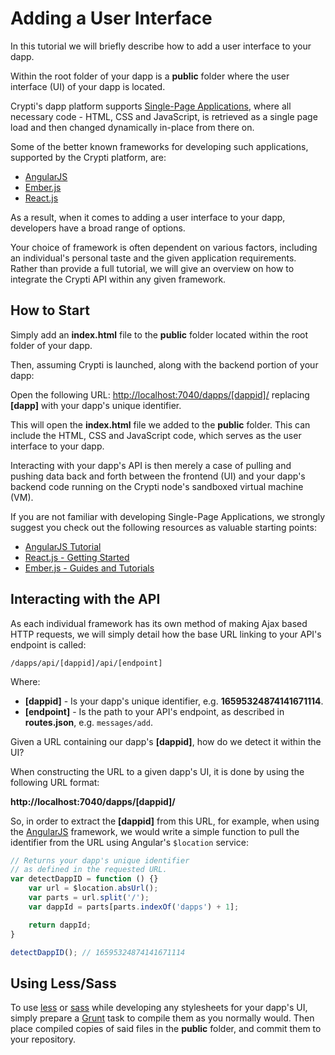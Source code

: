 # Adding a User Interface

In this tutorial we will briefly describe how to add a user interface to your dapp.

Within the root folder of your dapp is a **public** folder where the user interface (UI) of your dapp is located.

Crypti's dapp platform supports [Single-Page Applications](https://en.wikipedia.org/wiki/Single-page_application), where all necessary code - HTML, CSS and JavaScript, is retrieved as a single page load and then changed dynamically in-place from there on.

Some of the better known frameworks for developing such applications, supported by the Crypti platform, are:

* [AngularJS](#)
* [Ember.js](#)
* [React.js](#)

As a result, when it comes to adding a user interface to your dapp, developers have a broad range of options.

Your choice of framework is often dependent on various factors, including an individual's personal taste and the given application requirements. Rather than provide a full tutorial, we will give an overview on how to integrate the Crypti API within any given framework.

## How to Start

Simply add an **index.html** file to the **public** folder located within the root folder of your dapp.

Then, assuming Crypti is launched, along with the backend portion of your dapp:

Open the following URL: [http://localhost:7040/dapps/[dappid]/](http://localhost:7040/dapps/<dappid>/) replacing **[dapp]** with your dapp's unique identifier.

This will open the **index.html** file we added to the **public** folder. This can include the HTML, CSS and JavaScript code, which serves as the user interface to your dapp.

Interacting with your dapp's API is then merely a case of pulling and pushing data back and forth between the frontend (UI) and your dapp's backend code running on the Crypti node's sandboxed virtual machine (VM).

If you are not familiar with developing Single-Page Applications, we strongly suggest you check out the following resources as valuable starting points:

* [AngularJS Tutorial](http://www.w3schools.com/angular/default.asp)
* [React.js - Getting Started](http://facebook.github.io/react/docs/getting-started.html)
* [Ember.js - Guides and Tutorials](http://guides.emberjs.com/v2.0.0/)

## Interacting with the API

As each individual framework has its own method of making Ajax based HTTP requests, we will simply detail how the base URL linking to your API's endpoint is called:

`/dapps/api/[dappid]/api/[endpoint]`

Where:

  * **[dappid]** - Is your dapp's unique identifier, e.g. **16595324874141671114**.
  * **[endpoint]** - Is the path to your API's endpoint, as described in **routes.json**, e.g. `messages/add`.

Given a URL containing our dapp's **[dappid]**, how do we detect it within the UI?

When constructing the URL to a given dapp's UI, it is done by using the following URL format:

**http://localhost:7040/dapps/[dappid]/**

So, in order to extract the **[dappid]** from this URL, for example, when using the [AngularJS](http://angularjs.org) framework, we would write a simple function to pull the identifier from the URL using Angular's `$location` service:

```js
// Returns your dapp's unique identifier
// as defined in the requested URL.
var detectDappID = function () {}
	var url = $location.absUrl();
	var parts = url.split('/');
	var dappId = parts[parts.indexOf('dapps') + 1];

	return dappId;
}

detectDappID(); // 16595324874141671114
```

## Using Less/Sass

To use [less](http://lesscss.org/) or [sass](http://sass-lang.com/) while developing any stylesheets for your dapp's UI, simply prepare a [Grunt](http://gruntjs.com/) task to compile them as you normally would. Then place compiled copies of said files in the **public** folder, and commit them to your repository.
